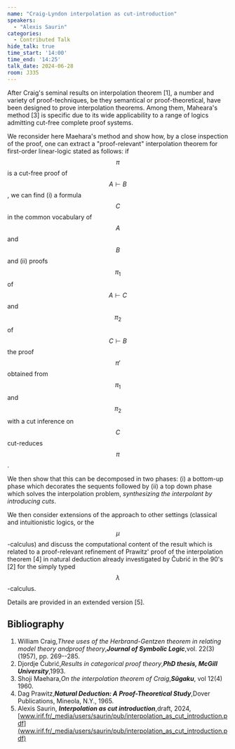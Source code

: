 ```yaml
---
name: "Craig-Lyndon interpolation as cut-introduction"
speakers:
  - "Alexis Saurin"
categories:
  - Contributed Talk
hide_talk: true
time_start: '14:00'
time_end: '14:25'
talk_date: 2024-06-28
room: J335
---
```





After Craig's seminal results on interpolation theorem [1], a number and variety of proof-techniques, be they semantical or proof-theoretical, have been designed to prove interpolation theorems. Among them, Maheara's method [3] is specific due to its wide applicability to a range of logics admitting cut-free complete proof systems. 

We reconsider here Maehara's method and show how, by a close inspection of the proof, one can extract a "proof-relevant" interpolation theorem for first-order linear-logic  stated as follows: 
if $$\pi$$ is a cut-free proof of $$A \vdash B$$, we can find 
(i) a formula $$C$$ in the common vocabulary of $$A$$ and $$B$$ and 
(ii) proofs $$\pi_1$$ of $$A \vdash C$$ and $$\pi_2$$ of $$C \vdash B$$ 
the proof $$\pi'$$ obtained from $$\pi_1$$ and $$\pi_2$$ with a cut inference on $$C$$ cut-reduces $$\pi$$. 

We then show that this can be decomposed in two phases: (i) a bottom-up phase which decorates the sequents followed by (ii) a top down  phase which solves the interpolation problem, _synthesizing the interpolant by introducing cuts_. 


We then consider extensions of the approach to other settings (classical and intuitionistic logics, or the $$\mu$$-calculus) and discuss the computational content of the result which is related to a proof-relevant refinement of Prawitz' proof of the interpolation theorem [4] in natural deduction already investigated by Čubrić in the 90's [2] for the simply typed $$\lambda$$-calculus.


Details are provided in an extended version [5].


## Bibliography

























1. William Craig,_Three uses of the Herbrand-Gentzen theorem in relating model theory andproof theory_,**_Journal of Symbolic Logic_**,vol. 22(3) (1957), pp. 269--285.
2. Djordje Čubrić,_Results in categorical proof theory_,**_PhD thesis, McGill University_**,1993.
3. Shoji Maehara,_On the interpolation theorem of Craig_,**_Sûgaku_**, vol 12(4) 1960.
4. Dag Prawitz,**_Natural Deduction: A Proof-Theoretical Study_**,Dover Publications, Mineola, N.Y., 1965.
5. Alexis Saurin, **_Interpolation as cut introduction_**,draft, 2024, [www.irif.fr/_media/users/saurin/pub/interpolation_as_cut_introduction.pdf](www.irif.fr/_media/users/saurin/pub/interpolation_as_cut_introduction.pdf)







